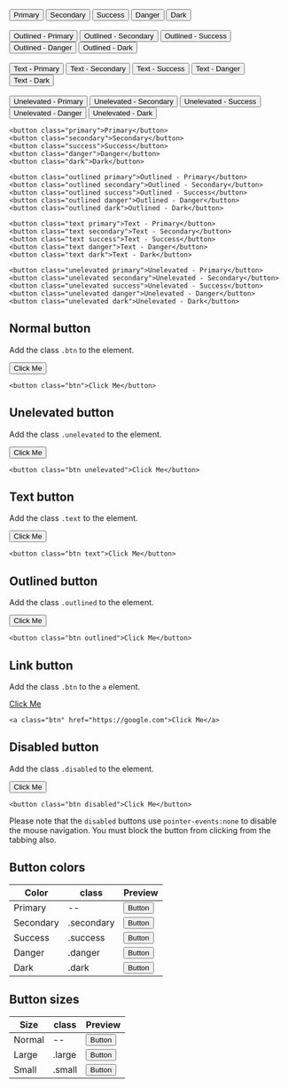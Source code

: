 <div class="p-4 m-1 background-light-grey">
	<button class="demobtn primary">Primary</button>
	<button class="demobtn secondary">Secondary</button>
	<button class="demobtn success">Success</button>
	<button class="demobtn danger">Danger</button>
	<button class="demobtn dark">Dark</button>
	<br><br>
	<button class="demobtn outlined primary">Outlined - Primary</button>
	<button class="demobtn outlined secondary">Outlined - Secondary</button>
	<button class="demobtn outlined success">Outlined - Success</button>
	<button class="demobtn outlined danger">Outlined - Danger</button>
	<button class="demobtn outlined dark">Outlined - Dark</button>
	<br><br>
	<button class="demobtn text primary">Text - Primary</button>
	<button class="demobtn text secondary">Text - Secondary</button>
	<button class="demobtn text success">Text - Success</button>
	<button class="demobtn text danger">Text - Danger</button>
	<button class="demobtn text dark">Text - Dark</button>
	<br><br>
	<button class="demobtn unelevated primary">Unelevated - Primary</button>
	<button class="demobtn unelevated secondary">Unelevated - Secondary</button>
	<button class="demobtn unelevated success">Unelevated - Success</button>
	<button class="demobtn unelevated danger">Unelevated - Danger</button>
	<button class="demobtn unelevated dark">Unelevated - Dark</button>
</div>

```
<button class="primary">Primary</button>
<button class="secondary">Secondary</button>
<button class="success">Success</button>
<button class="danger">Danger</button>
<button class="dark">Dark</button>

<button class="outlined primary">Outlined - Primary</button>
<button class="outlined secondary">Outlined - Secondary</button>
<button class="outlined success">Outlined - Success</button>
<button class="outlined danger">Outlined - Danger</button>
<button class="outlined dark">Outlined - Dark</button>

<button class="text primary">Text - Primary</button>
<button class="text secondary">Text - Secondary</button>
<button class="text success">Text - Success</button>
<button class="text danger">Text - Danger</button>
<button class="text dark">Text - Dark</button>

<button class="unelevated primary">Unelevated - Primary</button>
<button class="unelevated secondary">Unelevated - Secondary</button>
<button class="unelevated success">Unelevated - Success</button>
<button class="unelevated danger">Unelevated - Danger</button>
<button class="unelevated dark">Unelevated - Dark</button>
```

## Normal button
Add the class `.btn` to the element.
<div class="p-4 m-1 background-light-grey">
	<button class="btn">Click Me</button>
</div>

```
<button class="btn">Click Me</button>
```

## Unelevated button
Add the class `.unelevated` to the element.
<div class="p-4 m-1 background-light-grey">
	<button class="btn unelevated">Click Me</button>
</div>

```
<button class="btn unelevated">Click Me</button>
```

## Text button
Add the class `.text` to the element.
<div class="p-4 m-1 background-light-grey">
	<button class="btn text">Click Me</button>
</div>

```
<button class="btn text">Click Me</button>
```

## Outlined button
Add the class `.outlined` to the element.
<div class="p-4 m-1 background-light-grey">
	<button class="btn outlined">Click Me</button>
</div>

```
<button class="btn outlined">Click Me</button>
```

## Link button
Add the class `.btn` to the `a` element.
<div class="p-4 m-1 background-light-grey">
	<a class="btn" href="https://google.com" onclick="return false;">Click Me</a>
</div>

```
<a class="btn" href="https://google.com">Click Me</a>
```

## Disabled button
Add the class `.disabled` to the element.
<div class="p-4 m-1 background-light-grey">
	<button class="btn disabled">Click Me</button>
</div>

```
<button class="btn disabled">Click Me</button>
```
<div class="alert"><p class="alert-message">Please note that the <code>disabled</code> buttons use <code>pointer-events:none</code> to disable the mouse navigation. You must block the button from clicking from the tabbing also.</p></div>

## Button colors

<div class="table-container">
<table>
	<thead>
	<tr>
	<th>Color</th>
	<th>class</th>
	<th>Preview</th>
</tr>
</thead>
<tbody>
	<tr>
		<td>Primary</td>
		<td>--</td>
		<td><button>Button</button>  </td>
	</tr>
	<tr>
		<td>Secondary</td>
		<td>.secondary</td>
		<td><button class="secondary">Button</button></td>
	</tr>
	<tr>
		<td>Success</td>
		<td>.success</td>
		<td><button class="success">Button</button></td>
	</tr>
	<tr>
		<td>Danger</td>
		<td>.danger</td>
		<td><button class="danger">Button</button></td>
	</tr>
	<tr>
		<td>Dark</td>
		<td>.dark</td>
		<td><button class="dark">Button</button></td>
	</tr>
</tbody>
</table>
</div>


## Button sizes

<div class="table-container">
<table>
	<thead>
	<tr>
	<th>Size</th>
	<th>class</th>
	<th>Preview</th>
</tr>
</thead>
<tbody>
	<tr>
		<td>Normal</td>
		<td>--</td>
		<td><button>Button</button>  </td>
	</tr>
	<tr>
		<td>Large</td>
		<td>.large</td>
		<td><button class="large">Button</button></td>
	</tr>
	<tr>
		<td>Small</td>
		<td>.small</td>
		<td><button class="small">Button</button></td>
	</tr>
</tbody>
</table>
</div>
